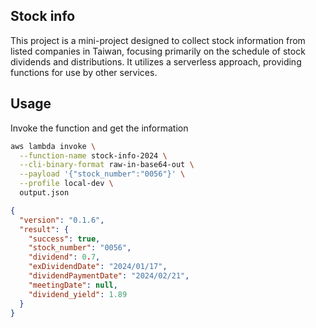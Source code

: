 ## Stock info

This project is a mini-project designed to collect stock information from listed companies in Taiwan, focusing primarily on the schedule of stock dividends and distributions. It utilizes a serverless approach, providing functions for use by other services.

## Usage

Invoke the function and get the information

```sh
aws lambda invoke \
  --function-name stock-info-2024 \
  --cli-binary-format raw-in-base64-out \
  --payload '{"stock_number":"0056"}' \
  --profile local-dev \
  output.json
```

```json
{
  "version": "0.1.6",
  "result": {
    "success": true,
    "stock_number": "0056",
    "dividend": 0.7,
    "exDividendDate": "2024/01/17",
    "dividendPaymentDate": "2024/02/21",
    "meetingDate": null,
    "dividend_yield": 1.89
  }
}
```